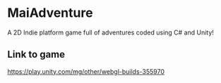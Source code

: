 # MaiAdventure
A 2D Indie platform game full of adventures coded using C# and Unity!

## Link to game
https://play.unity.com/mg/other/webgl-builds-355970
